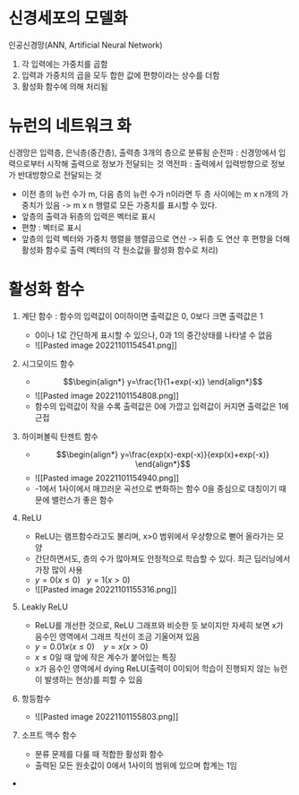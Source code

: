 # 신경세포의 모델화
인공신경망(ANN, Artificial Neural Network)
1. 각 입력에는 가중치를 곱함
2. 입력과 가중치의 곱을 모두 합한 값에 편향이라는 상수를 더함
3. 활성화 함수에 의해 처리됨

# 뉴런의 네트워크 화
신경망은 입력층, 은닉층(중간층), 출력층 3개의 층으로 분류됨
순전파 : 신경망에서 입력으로부터 시작해 출력으로 정보가 전달되는 것
역전파 : 출력에서 입력방향으로 정보가 반대방향으로 전달되는 것
- 이전 층의 뉴런 수가 m, 다음 층의 뉴런 수가 n이라면 두 층 사이에는 m x n개의 가중치가 있음 -> m x n 행렬로 모든 가중치를 표시할 수 있다.
- 앞층의 출력과 뒤층의 입력은 벡터로 표시
- 편향 :  벡터로 표시
- 앞층의 입력 벡터와 가중치 행렬을 행렬곱으로 연산 -> 뒤층 도 연산 후 편향을 더해 활성화 함수로 출력 (벡터의 각 원소값을 활성화 함수로 처리)

# 활성화 함수
1. 계단 함수 : 함수의 입력값이 0이하이면 출력값은 0, 0보다 크면 출력값은 1
	- 0이나 1로 간단하게 표시할 수 있으나, 0과 1의 중간상태를 나타낼 수 없음
	- ![[Pasted image 20221101154541.png]]
2. 시그모이드 함수
	- $$\begin{align*}
y=\frac{1}{1+exp(-x)}
\end{align*}$$
	- ![[Pasted image 20221101154808.png]]
	- 함수의 입력값이 작을 수록 출력값은 0에 가깝고 입력값이 커지면 출력값은 1에 근접
3. 하이퍼볼릭 탄젠트 함수
	- $$\begin{align*}
y=\frac{exp(x)-exp(-x)}{exp(x)+exp(-x)}
\end{align*}$$
	- ![[Pasted image 20221101154940.png]]
	- -1에서 1사이에서 매끄러운 곡선으로 변화하는 함수 0을 중심으로 대칭이기 때문에 밸런스가 좋은 함수

4. ReLU
	- ReLU는 램프함수라고도 불리며, x>0 범위에서 우상향으로 뻗어 올라가는 모양
	- 간단하면서도, 층의 수가 많아져도 안정적으로 학습할 수 있다. 최근 딥러닝에서 가장 많이 사용
	- $y=0(x \le 0)  \,\,\,\,\, y=1(x>0)$
	- ![[Pasted image 20221101155316.png]]

5. Leakly ReLU
	- ReLU를 개선한 것으로, ReLU 그래프와 비슷한 듯 보이지만 자세히 보면 x가 음수인 영역에서 그래프 직선이 조금 기울어져 있음
	- $y=0.01x(x \le 0) \,\,\,\,\,\,\, y=x(x>0)$
	- $x \le 0$일 때 앞에 작은 계수가 붙어있는 특징
	- x가 음수인 영역에서 dying ReLU(출력이 0이되어 학습이 진행되지 않는 뉴런이 발생하는 현상)를 피할 수 있음

6. 항등함수
	- ![[Pasted image 20221101155803.png]]

7. 소프트 맥수 함수
	- 분류 문제를 다룰 때 적합한 활성화 함수
	- 출력된 모든 원솟값이 0에서 1사이의 범위에 있으며 합계는 1임
- 